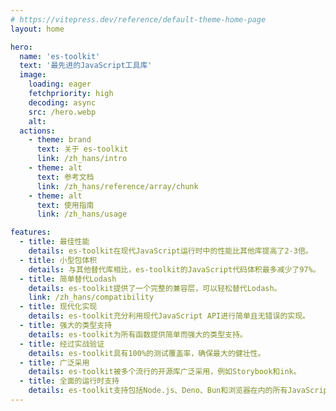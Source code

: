```yaml
---
# https://vitepress.dev/reference/default-theme-home-page
layout: home

hero:
  name: 'es-toolkit'
  text: '最先进的JavaScript工具库'
  image:
    loading: eager
    fetchpriority: high
    decoding: async
    src: /hero.webp
    alt:
  actions:
    - theme: brand
      text: 关于 es-toolkit
      link: /zh_hans/intro
    - theme: alt
      text: 参考文档
      link: /zh_hans/reference/array/chunk
    - theme: alt
      text: 使用指南
      link: /zh_hans/usage

features:
  - title: 最佳性能
    details: es-toolkit在现代JavaScript运行时中的性能比其他库提高了2-3倍。
  - title: 小型包体积
    details: 与其他替代库相比，es-toolkit的JavaScript代码体积最多减少了97%。
  - title: 简单替代Lodash
    details: es-toolkit提供了一个完整的兼容层，可以轻松替代Lodash。
    link: /zh_hans/compatibility
  - title: 现代化实现
    details: es-toolkit充分利用现代JavaScript API进行简单且无错误的实现。
  - title: 强大的类型支持
    details: es-toolkit为所有函数提供简单而强大的类型支持。
  - title: 经过实战验证
    details: es-toolkit具有100%的测试覆盖率，确保最大的健壮性。
  - title: 广泛采用
    details: es-toolkit被多个流行的开源库广泛采用，例如Storybook和ink。
  - title: 全面的运行时支持
    details: es-toolkit支持包括Node.js、Deno、Bun和浏览器在内的所有JavaScript环境。
---
```

